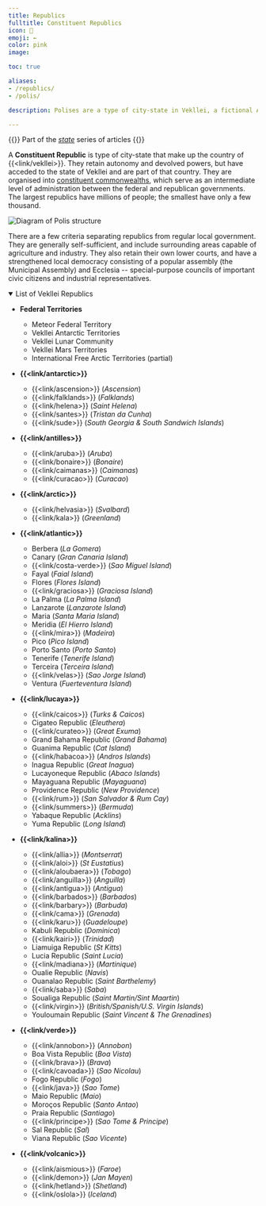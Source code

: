 ```yaml
---
title: Republics
fulltitle: Constituent Republics
icon: 💮
emoji: ←
color: pink
image:

toc: true

aliases:
- /republics/
- /polis/

description: Polises are a type of city-state in Vekllei, a fictional Atlantic country.

---
```

{{<note series>}}
 Part of the *[state](/state/)* series of articles
{{</note>}}

A **Constituent Republic** is type of city-state that make up the country of {{<link/vekllei>}}. They retain autonomy and devolved powers, but have acceded to the state of Vekllei and are part of that country. They are organised into [constituent commonwealths](/constituents/), which serve as an intermediate level of administration between the federal and republican governments. The largest republics have millions of people; the smallest have only a few thousand.

![Diagram of Polis structure](/svg/diagrams/polis.png "Diagram of the a Polis administration and its structure")

There are a few criteria separating republics from regular local government. They are generally self-sufficient, and include surrounding areas capable of agriculture and industry. They also retain their own lower courts, and have a strengthened local democracy consisting of a popular assembly (the Municipal Assembly) and Ecclesia -- special-purpose councils of important civic citizens and industrial representatives.

<details open>
<summary>List of Vekllei Republics</summary>

* **Federal Territories**
	* Meteor Federal Territory
	* Vekllei Antarctic Territories
	* Vekllei Lunar Community
	* Vekllei Mars Territories
	* International Free Arctic Territories (partial)

* **{{<link/antarctic>}}**
	* {{<link/ascension>}} (*Ascension*)
	* {{<link/falklands>}} (*Falklands*)
	* {{<link/helena>}} (*Saint Helena*)
	* {{<link/santes>}} (*Tristan da Cunha*)
	* {{<link/sude>}} (*South Georgia & South Sandwich Islands*)

* **{{<link/antilles>}}**
	* {{<link/aruba>}} (*Aruba*)
	* {{<link/bonaire>}} (*Bonaire*)
	* {{<link/caimanas>}} (*Caimanas*)
	* {{<link/curacao>}} (*Curacao*)

* **{{<link/arctic>}}**
	* {{<link/helvasia>}} (*Svalbard*)
	* {{<link/kala>}} (*Greenland*)

* **{{<link/atlantic>}}**
	* Berbera (*La Gomera*)
	* Canary (*Gran Canaria Island*)
	* {{<link/costa-verde>}} (*Sao Miguel Island*)
	* Fayal (*Faial Island*)
	* Flores (*Flores Island*)
	* {{<link/graciosa>}} (*Graciosa Island*)
	* La Palma (*La Palma Island*)
	* Lanzarote (*Lanzarote Island*)
	* Maria (*Santa Maria Island*)
	* Meridia (*El Hierro Island*)
	* {{<link/mira>}} (*Madeira*)
	* Pico (*Pico Island*)
	* Porto Santo (*Porto Santo*)
	* Tenerife (*Tenerife Island*)
	* Terceira (*Terceira Island*)
	* {{<link/velas>}} (*Sao Jorge Island*)
	* Ventura (*Fuerteventura Island*)

* **{{<link/lucaya>}}**
	* {{<link/caicos>}} (*Turks & Caicos*)
	* Cigateo Republic (*Eleuthera*)
	* {{<link/curateo>}} (*Great Exuma*)
	* Grand Bahama Republic (*Grand Bahama*)
	* Guanima Republic (*Cat Island*)
	* {{<link/habacoa>}} (*Andros Islands*)
	* Inagua Republic (*Great Inagua*)
	* Lucayoneque Republic (*Abaco Islands*)
	* Mayaguana Republic (*Mayaguana*)
	* Providence Republic (*New Providence*)
	* {{<link/rum>}} (*San Salvador & Rum Cay*)
	* {{<link/summers>}} (*Bermuda*)
	* Yabaque Republic (*Acklins*)
	* Yuma Republic (*Long Island*)

* **{{<link/kalina>}}**
	* {{<link/allia>}} (*Montserrat*)
	* {{<link/aloi>}} (*St Eustatius*)
	* {{<link/aloubaera>}} (*Tobago*)
	* {{<link/anguilla>}} (*Anguilla*)
	* {{<link/antigua>}} (*Antigua*)
	* {{<link/barbados>}} (*Barbados*)
	* {{<link/barbary>}} (*Barbuda*)
	* {{<link/cama>}} (*Grenada*)
	* {{<link/karu>}} (*Guadeloupe*)
	* Kabuli Republic (*Dominica*)
	* {{<link/kairi>}} (*Trinidad*)
	* Liamuiga Republic (*St Kitts*)
	* Lucia Republic (*Saint Lucia*)
	* {{<link/madiana>}} (*Martinique*)
	* Oualie Republic (*Navis*)
	* Ouanalao Republic (*Saint Barthelemy*)
	* {{<link/saba>}} (*Saba*)
	* Soualiga Republic (*Saint Martin/Sint Maartin*)
	* {{<link/virgin>}} (*British/Spanish/U.S. Virgin Islands*)
	* Youloumain Republic (*Saint Vincent & The Grenadines*)

* **{{<link/verde>}}**
	* {{<link/annobon>}} (*Annobon*)
	* Boa Vista Republic (*Boa Vista*)
	* {{<link/brava>}} (*Brava*)
	* {{<link/cavoada>}} (*Sao Nicolau*)
	* Fogo Republic (*Fogo*)
	* {{<link/java>}} (*Sao Tome*)
	* Maio Republic (*Maio*)
	* Moroços Republic (*Santo Antao*)
	* Praia Republic (*Santiago*)
	* {{<link/principe>}} (*Sao Tome & Principe*)
	* Sal Republic (*Sal*)
	* Viana Republic (*Sao Vicente*)

* **{{<link/volcanic>}}**
	* {{<link/aismious>}} (*Faroe*)
	* {{<link/demon>}} (*Jan Mayen*)
	* {{<link/hetland>}} (*Shetland*)
	* {{<link/oslola>}} (*Iceland*)
</details>
